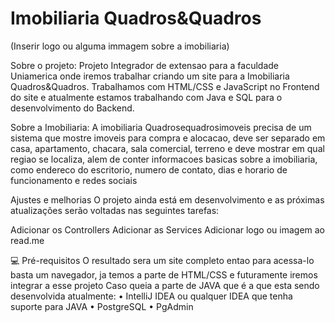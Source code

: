 # Imobiliaria Quadros&Quadros

(Inserir logo ou alguma immagem sobre a imobiliaria) 


Sobre o projeto:
Projeto Integrador de extensao para a faculdade Uniamerica onde iremos trabalhar criando um site para a Imobiliaria Quadros&Quadros.
Trabalhamos com HTML/CSS e JavaScript no Frontend do site e atualmente estamos trabalhando com Java e SQL para o desenvolvimento do Backend.

Sobre a Imobiliaria:
A imobiliaria Quadrosequadrosimoveis precisa de um sistema que mostre imoveis para compra e alocacao, deve ser separado em casa, apartamento, chacara, sala comercial, terreno e deve mostrar em qual regiao se localiza, alem de conter informacoes basicas sobre a imobiliaria, como endereco do escritorio, numero de contato, dias e horario de funcionamento e redes sociais

Ajustes e melhorias
O projeto ainda está em desenvolvimento e as próximas atualizações serão voltadas nas seguintes tarefas:

 Adicionar os Controllers
 Adicionar as Services
 Adicionar logo ou imagem ao read.me
 
 💻 Pré-requisitos
 O resultado sera um site completo entao para acessa-lo basta um navegador, ja temos a parte de HTML/CSS e futuramente iremos integrar a esse projeto
 Caso queia a parte de JAVA que é a que esta sendo desenvolvida atualmente:
• IntelliJ IDEA ou qualquer IDEA que tenha suporte para JAVA
• PostgreSQL
• PgAdmin
